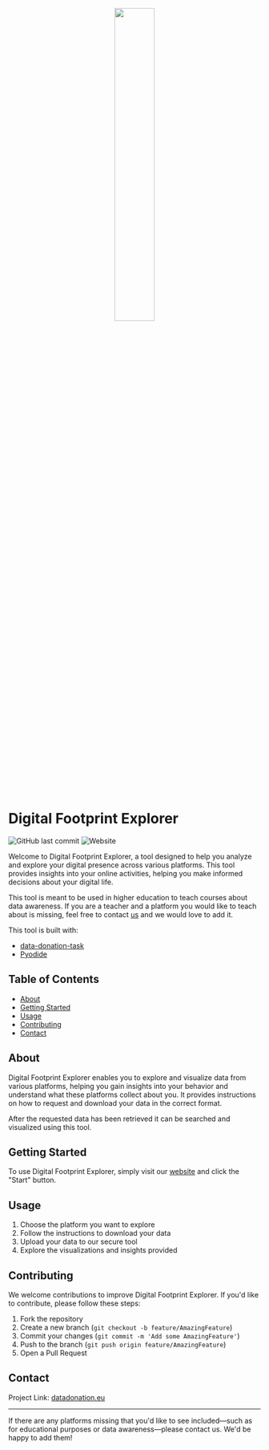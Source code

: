 <p align="center">
  <a href="https://github.com/d3i-infra/feldspar">
    <img width="40%" height="40%" src="./public/port_logo.svg">
  </a>
</p>

# Digital Footprint Explorer

![GitHub last commit](https://img.shields.io/github/last-commit/trbKnl/dd-education)
![Website](https://img.shields.io/website?url=https%3A%2F%2FtrbKnl.github.io%2Fdd-education)

Welcome to Digital Footprint Explorer, a tool designed to help you analyze and explore your digital presence across various platforms. This tool provides insights into your online activities, helping you make informed decisions about your digital life.

This tool is meant to be used in higher education to teach courses about data awareness. If you are a teacher and a platform you would like to teach about is missing, feel free to contact [us](https://datadonation.eu/) and we would love to add it.

This tool is built with:

* [data-donation-task](https://github.com/d3i-infra/data-donation-task)
* [Pyodide](https://pyodide.org/en/stable/index.html)


## Table of Contents

- [About](#about)
- [Getting Started](#getting-started)
- [Usage](#usage)
- [Contributing](#contributing)
- [Contact](#contact)

## About

Digital Footprint Explorer enables you to explore and visualize data from various platforms, helping you gain insights into your behavior and understand what these platforms collect about you. It provides instructions on how to request and download your data in the correct format.

After the requested data has been retrieved it can be searched and visualized using this tool.

## Getting Started

To use Digital Footprint Explorer, simply visit our [website](https://trbKnl.github.io/dd-education) and click the "Start" button.

## Usage

1. Choose the platform you want to explore
2. Follow the instructions to download your data
3. Upload your data to our secure tool
4. Explore the visualizations and insights provided

## Contributing

We welcome contributions to improve Digital Footprint Explorer. If you'd like to contribute, please follow these steps:

1. Fork the repository
2. Create a new branch (`git checkout -b feature/AmazingFeature`)
3. Commit your changes (`git commit -m 'Add some AmazingFeature'`)
4. Push to the branch (`git push origin feature/AmazingFeature`)
5. Open a Pull Request


## Contact

Project Link: [datadonation.eu](https://github.com/trbKnl/dd-education)

---

If there are any platforms missing that you'd like to see included—such as for educational purposes or data awareness—please contact us. We'd be happy to add them!
